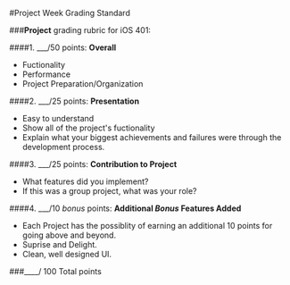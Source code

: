 #Project Week Grading Standard

###**Project** grading rubric for iOS 401:

####1. ___/50 points: **Overall**

* Fuctionality
* Performance
* Project Preparation/Organization

####2. ___/25 points: **Presentation**

* Easy to understand
* Show all of the project's fuctionality
* Explain what your biggest achievements and failures were through the development process.

####3. ___/25 points: **Contribution to Project**

* What features did you implement?
* If this was a group project, what was your role?

####4. ___/10 *bonus* points: **Additional *Bonus* Features Added**

* Each Project has the possiblity of earning an additional 10 points for going above and beyond.
* Suprise and Delight.
* Clean, well designed UI.

###____/ 100 Total points